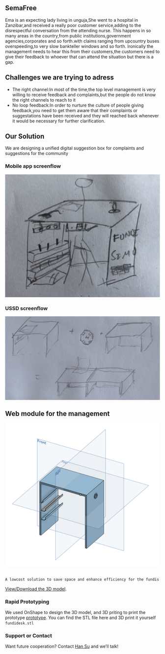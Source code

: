## SemaFree

Ema is an expecting lady living in unguja,She went to a hospital in Zanzibar,and received a really poor customer service,adding to the disrespectful conversation from the attending nurse. 
This happens in so many areas in the country,from public institutions,government agencies,corporates and so forth.with claims ranging from upcountry buses overspeeding,to very slow bankteller windows and so forth.
Ironically the management needs to hear this from their customers,the customers need to give their feedback to whoever that can attend the situation but there is a gap.


## Challenges we are trying to adress
- The right channel:In most of the time,the top level management is very willing to receive feedback and complaints,but the people do not know the right channels to reach to it
- No loop feedback:In order to nurture the culture of people giving feedback,you need to get them aware that their complaints or suggestations have been received and they will reached back whenever it would be necessary for further clarification.


## Our Solution

We are designing a unified digital suggestion box for complaints and suggestions for the community

### Mobile app screenflow
![Image](https://github.com/suhan1996/fundidesk/blob/master/IMG_5262.jpg?raw=true)
### USSD screenflow
![Image](https://github.com/suhan1996/fundidesk/blob/master/IMG_5263.jpg?raw=true)

## Web module for the management
![Image](https://github.com/suhan1996/fundidesk/blob/master/Screenshot%202019-01-08%20at%2014.58.53.png?raw=true)



```markdown

A lowcost solution to save space and enhance efficiency for the fundis.

```

[View/Download the 3D model](https://cad.onshape.com/documents/770dbdb6e5e5786d75164041/w/601f35e9fa386c2315229862/e/ac914ba21baa19614e4c4a59).

### Rapid Prototyping

We used OnShape to design the 3D model, and 3D priting to print the prototype [prototype](https://cad.onshape.com/documents/770dbdb6e5e5786d75164041/w/601f35e9fa386c2315229862/e/ac914ba21baa19614e4c4a59). You can find the STL file here and 3D print it yourself `fundidesk.stl` 

### Support or Contact

Want future cooperation? Contact [Han Su](http://hansu.studio) and we’ll talk!
